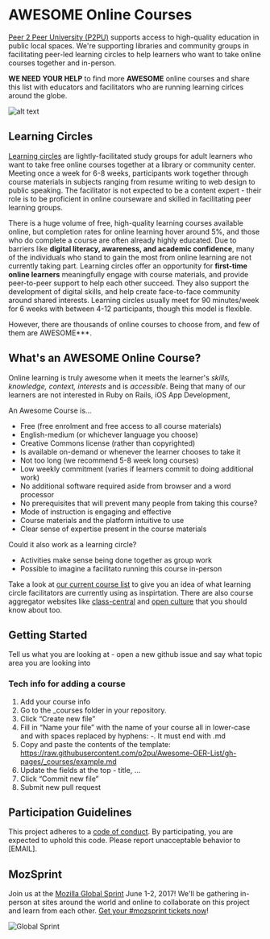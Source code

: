 # AWESOME Online Courses

[Peer 2 Peer University (P2PU)](p2pu.org) supports access to high-quality education in public local spaces. We're supporting libraries and community groups in facilitating peer-led learning circles to help learners who want to take online courses together and in-person.

**WE NEED YOUR HELP** to find more **AWESOME** online courses and share this list with educators and facilitators who are running learning cirlces around the globe. 

![alt text](http://www.knowledge-commons.de/wp-content/uploads/2014/02/P2PU-logo.jpg)

## Learning Circles

[Learning circles](https://learningcircles.p2pu.org/en/) are lightly-facilitated study groups for adult learners who want to take free
online courses together at a library or community center. Meeting once a week for 6-8 weeks, participants work together through course materials in subjects ranging from resume writing to web design to public speaking. The facilitator is not expected to be a content expert - their role is to be proficient in online courseware and skilled in facilitating peer learning groups.

There is a huge volume of free, high-quality learning courses available online, but completion rates for online learning hover around 5%, and those who do complete a course are often already highly educated. Due to barriers like **digital literacy, awareness, and academic
confidence**, many of the individuals who stand to gain the most from online learning are not currently taking part. Learning circles offer an opportunity for **first-time online learners** meaningfully engage with course materials, and provide peer-to-peer support to help each other succeed. They also support the development of digital skills, and help create face-to-face community around shared interests. Learning circles usually meet for 90 minutes/week for 6 weeks with between 4-12 participants, though this model is flexible. 

However, there are thousands of online courses to choose from, and few of them are AWESOME***.

## What's an AWESOME Online Course?

Online learning is truly awesome when it meets the learner's *skills, knowledge, context, interests* and is *accessible*. Being that many of our learners are not interested in Ruby on Rails, iOS App Development,  

An Awesome Course is...
* Free (free enrolment and free access to all course materials)
* English-medium (or whichever language you choose)
* Creative Commons license (rather than copyrighted)
* Is available on-demand or whenever the learner chooses to take it
* Not too long (we recommend 5-8 week long courses)
* Low weekly commitment (varies if learners commit to doing additional work)
* No additional software required aside from browser and a word processor
* No prerequisites that will prevent many people from taking this course?
* Mode of instruction is engaging and effective
* Course materials and the platform intuitive to use
* Clear sense of expertise present in the course materials

Could it also work as a learning circle?
* Activities make sense being done together as group work
* Possible to imagine a facilitato running this course in-person

Take a look at [our current course list](https://learningcircles.p2pu.org/en/courses/) to give you an idea of what learning circle facilitators are currently using as inspirtation. There are also course aggregator websites like [class-central](https://www.class-central.com/) and [open culture](http://www.openculture.com/freeonlinecourses) that you should know about too.


## Getting Started
 
Tell us what you are looking at - open a new github issue and say what topic area you are looking into

### Tech info for adding a course

1. Add your course info
2. Go to the _courses folder in your repository.
3. Click “Create new file”
4. Fill in “Name your file” with the name of your course all in lower-case and with spaces replaced by hyphens: -. It must end with .md
5. Copy and paste the contents of the template: https://raw.githubusercontent.com/p2pu/Awesome-OER-List/gh-pages/_courses/example.md
6. Update the fields at the top - title, …
7. Click “Commit new file”
8. Submit new pull request 

## Participation Guidelines

This project adheres to a [code of conduct](CODE_OF_CONDUCT.md). By participating, you are expected to uphold this code. Please report unacceptable behavior to [EMAIL].

## MozSprint

Join us at the [Mozilla Global Sprint](http://mozilla.github.io/global-sprint/) June 1-2, 2017! We'll be gathering in-person at sites around the world and online to collaborate on this project and learn from each other. [Get your #mozsprint tickets now](http://mozilla.github.io/global-sprint/)!

![Global Sprint](https://cloud.githubusercontent.com/assets/617994/24632585/b2b07dcc-1892-11e7-91cf-f9e473187cf7.png)
